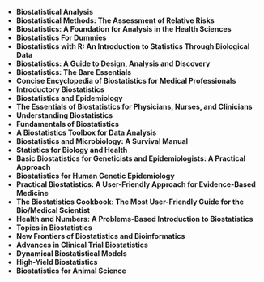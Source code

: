 
<ul>
                                <li><b><a target="_blank" href="https://github.com/manjunath5496/Biostatistics-Books/blob/master/bst(1).pdf" style="text-decoration:none;">Biostatistical Analysis</a></b></li>
  
<li><b><a target="_blank" href="https://github.com/manjunath5496/Biostatistics-Books/blob/master/bst(2).pdf" style="text-decoration:none;">Biostatistical Methods: The Assessment of Relative Risks </a></b></li>  
  
<li><b><a target="_blank" href="https://github.com/manjunath5496/Biostatistics-Books/blob/master/bst(3).pdf" style="text-decoration:none;">Biostatistics: A Foundation for Analysis in the Health Sciences</a></b></li>
                               
                               
<li><b><a target="_blank" href="https://github.com/manjunath5496/Biostatistics-Books/blob/master/bst(5).pdf" style="text-decoration:none;">Biostatistics For Dummies</a></b></li>
                                <li><b><a target="_blank" href="https://github.com/manjunath5496/Biostatistics-Books/blob/master/bst(6).pdf" style="text-decoration:none;">Biostatistics with R: An Introduction to Statistics Through Biological Data </a></b></li>
                <li><b><a target="_blank" href="https://github.com/manjunath5496/Biostatistics-Books/blob/master/bst(7).pdf" style="text-decoration:none;">Biostatistics: A Guide to Design, Analysis and Discovery </a></b></li>                                
                                
<li><b><a target="_blank" href="https://github.com/manjunath5496/Biostatistics-Books/blob/master/bst(8).pdf" style="text-decoration:none;">Biostatistics: The Bare Essentials</a></b></li>

<li><b><a target="_blank" href="https://github.com/manjunath5496/Biostatistics-Books/blob/master/bst(9).pdf" style="text-decoration:none;">Concise Encyclopedia of Biostatistics for Medical Professionals</a></b></li>

                          
<li><b><a target="_blank" href="https://github.com/manjunath5496/Biostatistics-Books/blob/master/bst(10).pdf" style="text-decoration:none;">Introductory Biostatistics</a></b></li>
                                <li><b><a target="_blank" href="https://github.com/manjunath5496/Biostatistics-Books/blob/master/bst(11).pdf" style="text-decoration:none;">Biostatistics and Epidemiology</a></b></li>
                                <li><b><a target="_blank" href="https://github.com/manjunath5496/Biostatistics-Books/blob/master/bst(12).pdf" style="text-decoration:none;">The Essentials of Biostatistics for Physicians, Nurses, and Clinicians</a></b></li>
                               
<li><b><a target="_blank" href="https://github.com/manjunath5496/Biostatistics-Books/blob/master/bst(13).pdf" style="text-decoration:none;">Understanding Biostatistics</a></b></li>
                                <li><b><a target="_blank" href="https://github.com/manjunath5496/Biostatistics-Books/blob/master/bst(14).pdf" style="text-decoration:none;">Fundamentals of Biostatistics</a></b></li>
                                <li><b><a target="_blank" href="https://github.com/manjunath5496/Biostatistics-Books/blob/master/bst(15).pdf" style="text-decoration:none;">A Biostatistics Toolbox for Data Analysis</a></b></li>
  
  
<li><b><a target="_blank" href="https://github.com/manjunath5496/Biostatistics-Books/blob/master/bst(4).pdf" style="text-decoration:none;">Biostatistics and Microbiology: A Survival Manual</a></b></li>
                                <li><b><a target="_blank" href="https://github.com/manjunath5496/Biostatistics-Books/blob/master/bst(16).pdf" style="text-decoration:none;">Statistics for Biology and Health</a></b></li>
                                <li><b><a target="_blank" href="https://github.com/manjunath5496/Biostatistics-Books/blob/master/bst(17).pdf" style="text-decoration:none;">Basic Biostatistics for Geneticists and Epidemiologists:
A Practical Approach</a></b></li>
                               
<li><b><a target="_blank" href="https://github.com/manjunath5496/Biostatistics-Books/blob/master/bst(18).pdf" style="text-decoration:none;">Biostatistics for Human Genetic Epidemiology</a></b></li>
                                <li><b><a target="_blank" href="https://github.com/manjunath5496/Biostatistics-Books/blob/master/bst(19).pdf" style="text-decoration:none;">Practical Biostatistics: A User-Friendly Approach for Evidence-Based Medicine</a></b></li>
                                <li><b><a target="_blank" href="https://github.com/manjunath5496/Biostatistics-Books/blob/master/bst(20).pdf" style="text-decoration:none;">The Biostatistics Cookbook: The Most User-Friendly Guide for the Bio/Medical Scientist</a></b></li>  
  
<li><b><a target="_blank" href="https://github.com/manjunath5496/Biostatistics-Books/blob/master/bst(21).pdf" style="text-decoration:none;">Health and Numbers: A Problems-Based Introduction to Biostatistics </a></b></li>
                                <li><b><a target="_blank" href="https://github.com/manjunath5496/Biostatistics-Books/blob/master/bst(22).pdf" style="text-decoration:none;">Topics in Biostatistics</a></b></li>
                                <li><b><a target="_blank" href="https://github.com/manjunath5496/Biostatistics-Books/blob/master/bst(23).pdf" style="text-decoration:none;">New Frontiers of Biostatistics
and Bioinformatics</a></b></li>  
    
<li><b><a target="_blank" href="https://github.com/manjunath5496/Biostatistics-Books/blob/master/bst(24).pdf" style="text-decoration:none;">Advances in Clinical Trial Biostatistics </a></b></li>
                                <li><b><a target="_blank" href="https://github.com/manjunath5496/Biostatistics-Books/blob/master/bst(25).pdf" style="text-decoration:none;">Dynamical Biostatistical Models</a></b></li>
                                <li><b><a target="_blank" href="https://github.com/manjunath5496/Biostatistics-Books/blob/master/bst(26).pdf" style="text-decoration:none;">High-Yield Biostatistics</a></b></li>    
     <li><b><a target="_blank" href="https://github.com/manjunath5496/Biostatistics-Books/blob/master/bst(27).pdf" style="text-decoration:none;">Biostatistics for Animal Science</a></b></li>      
  
  
</ul>                                
            
